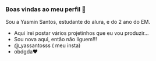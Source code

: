 ### Boas vindas ao meu perfil 🤍

Sou a Yasmin Santos, estudante do alura, e do 2 ano do EM.
- Aqui irei postar vários projetinhos que eu vou produzir...
- Sou nova aqui, então não liguem!!!
- @_yassantosss ( meu insta)
- obdgda♥️
